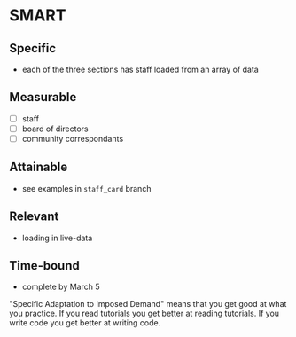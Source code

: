 # SMART
## Specific
- each of the three sections has staff loaded from an array of data

## Measurable
- [ ] staff 
- [ ] board of directors
- [ ] community correspondants

## Attainable
- see examples in `staff_card` branch

## Relevant
- loading in live-data

## Time-bound
- complete by March 5

"Specific Adaptation to Imposed Demand" means that you get good at what you practice. If you read tutorials you get better at reading tutorials. If you write code you get better at writing code.
